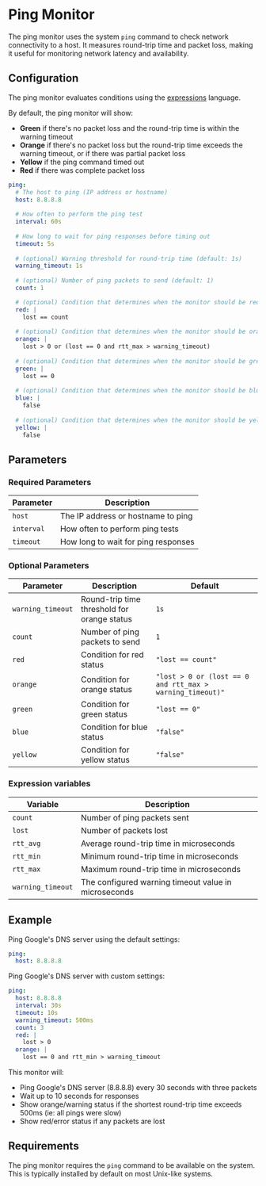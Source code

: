 # Ping Monitor

The ping monitor uses the system `ping` command to check network connectivity to
a host. It measures round-trip time and packet loss, making it useful for
monitoring network latency and availability.

## Configuration

The ping monitor evaluates conditions using the [expressions](../expressions.md) language.

By default, the ping monitor will show:

- **Green** if there's no packet loss and the round-trip time is within the
  warning timeout
- **Orange** if there's no packet loss but the round-trip time exceeds the
  warning timeout, or if there was partial packet loss
- **Yellow** if the ping command timed out
- **Red** if there was complete packet loss

```yaml
ping:
  # The host to ping (IP address or hostname)
  host: 8.8.8.8
  
  # How often to perform the ping test
  interval: 60s
  
  # How long to wait for ping responses before timing out
  timeout: 5s
  
  # (optional) Warning threshold for round-trip time (default: 1s)
  warning_timeout: 1s
  
  # (optional) Number of ping packets to send (default: 1)
  count: 1

  # (optional) Condition that determines when the monitor should be red/error (default: "lost == count")
  red: |
    lost == count
  
  # (optional) Condition that determines when the monitor should be orange/warning (default: "lost > 0 or (lost == 0 and rtt_max > warning_timeout)")
  orange: |
    lost > 0 or (lost == 0 and rtt_max > warning_timeout)
  
  # (optional) Condition that determines when the monitor should be green (default: "lost == 0")
  green: |
    lost == 0
  
  # (optional) Condition that determines when the monitor should be blue/highlight (default: "false")
  blue: |
    false
  
  # (optional) Condition that determines when the monitor should be yellow/timeout (default: "false")
  yellow: |
    false
```

## Parameters

### Required Parameters

| Parameter | Description |
|-----------|-------------|
| `host` | The IP address or hostname to ping |
| `interval` | How often to perform ping tests |
| `timeout` | How long to wait for ping responses |

### Optional Parameters

| Parameter | Description | Default |
|-----------|-------------|---------|
| `warning_timeout` | Round-trip time threshold for orange status | `1s` |
| `count` | Number of ping packets to send | `1` |
| `red` | Condition for red status | `"lost == count"` |
| `orange` | Condition for orange status | `"lost > 0 or (lost == 0 and rtt_max > warning_timeout)"` |
| `green` | Condition for green status | `"lost == 0"` |
| `blue` | Condition for blue status | `"false"` |
| `yellow` | Condition for yellow status | `"false"` |

### Expression variables

| Variable | Description |
|----------|-------------|
| `count` | Number of ping packets sent |
| `lost` | Number of packets lost |
| `rtt_avg` | Average round-trip time in microseconds |
| `rtt_min` | Minimum round-trip time in microseconds |
| `rtt_max` | Maximum round-trip time in microseconds |
| `warning_timeout` | The configured warning timeout value in microseconds |

## Example

Ping Google's DNS server using the default settings:

```yaml
ping:
  host: 8.8.8.8
```

Ping Google's DNS server with custom settings:

```yaml
ping:
  host: 8.8.8.8
  interval: 30s
  timeout: 10s
  warning_timeout: 500ms
  count: 3
  red: |
    lost > 0
  orange: |
    lost == 0 and rtt_min > warning_timeout
```

This monitor will:

- Ping Google's DNS server (8.8.8.8) every 30 seconds with three packets
- Wait up to 10 seconds for responses
- Show orange/warning status if the shortest round-trip time exceeds 500ms (ie: all pings were slow)
- Show red/error status if any packets are lost

## Requirements

The ping monitor requires the `ping` command to be available on the system. This
is typically installed by default on most Unix-like systems.
